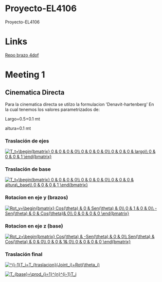 # Proyecto-EL4106
Proyecto-EL4106

# Links
[Repo brazo 4dof](https://github.com/JavierUR/SimpleArm)

# Meeting 1


##

## Cinematica Directa
Para la cinematica directa se utilzo la formulacion 'Denavit-hartenberg' En la cual tenemos los valores parametrizados de:

Largo=0.5+0.1 mt

altura=0.1 mt

### Traslación de ejes
<a href="https://www.codecogs.com/eqnedit.php?latex=T_t=\begin{bmatrix}&space;0&space;&&space;0&space;&&space;0&space;&&space;0\\&space;0&space;&&space;0&space;&&space;0&space;&&space;0\\&space;0&space;&&space;0&space;&&space;0&space;&&space;largo\\&space;0&space;&&space;0&space;&&space;0&space;&&space;1&space;\end{bmatrix}" target="_blank"><img src="https://latex.codecogs.com/gif.latex?T_{traslacion}=\begin{bmatrix}&space;0&space;&&space;0&space;&&space;0&space;&&space;0\\&space;0&space;&&space;0&space;&&space;0&space;&&space;0\\&space;0&space;&&space;0&space;&&space;0&space;&&space;largo\\&space;0&space;&&space;0&space;&&space;0&space;&&space;1&space;\end{bmatrix}" title="T_t=\begin{bmatrix} 0 & 0 & 0 & 0\\ 0 & 0 & 0 & 0\\ 0 & 0 & 0 & largo\\ 0 & 0 & 0 & 1 \end{bmatrix}" /></a>


### Traslación de base
<a href="https://www.codecogs.com/eqnedit.php?latex=T_t=\begin{bmatrix}&space;0&space;&&space;0&space;&&space;0&space;&&space;0\\&space;0&space;&&space;0&space;&&space;0&space;&&space;0\\&space;0&space;&&space;0&space;&&space;0&space;&&space;altura\_base\\&space;0&space;&&space;0&space;&&space;0&space;&&space;1&space;\end{bmatrix}" target="_blank"><img src="https://latex.codecogs.com/gif.latex?T_{traslacion}=\begin{bmatrix}&space;0&space;&&space;0&space;&&space;0&space;&&space;0\\&space;0&space;&&space;0&space;&&space;0&space;&&space;0\\&space;0&space;&&space;0&space;&&space;0&space;&&space;altura\_base\\&space;0&space;&&space;0&space;&&space;0&space;&&space;1&space;\end{bmatrix}" title="T_t=\begin{bmatrix} 0 & 0 & 0 & 0\\ 0 & 0 & 0 & 0\\ 0 & 0 & 0 & altura\_base\\ 0 & 0 & 0 & 1 \end{bmatrix}" /></a>

### Rotacion en eje y (brazos)
<a href="https://www.codecogs.com/eqnedit.php?latex=Rot_y=\begin{bmatrix}&space;Cos(\theta)&space;&&space;0&space;&&space;Sen(\theta)&space;&&space;0\\&space;0&space;&&space;1&space;&&space;0&space;&&space;0\\&space;-Sen(\theta)&space;&&space;0&space;&&space;Cos(\theta)&&space;0\\&space;0&space;&&space;0&space;&&space;0&space;&&space;0&space;\end{bmatrix}" target="_blank"><img src="https://latex.codecogs.com/gif.latex?Rot_y=\begin{bmatrix}&space;Cos(\theta)&space;&&space;0&space;&&space;Sen(\theta)&space;&&space;0\\&space;0&space;&&space;1&space;&&space;0&space;&&space;0\\&space;-Sen(\theta)&space;&&space;0&space;&&space;Cos(\theta)&&space;0\\&space;0&space;&&space;0&space;&&space;0&space;&&space;0&space;\end{bmatrix}" title="Rot_y=\begin{bmatrix} Cos(\theta) & 0 & Sen(\theta) & 0\\ 0 & 1 & 0 & 0\\ -Sen(\theta) & 0 & Cos(\theta)& 0\\ 0 & 0 & 0 & 0 \end{bmatrix}" /></a>

### Rotacion en eje z (base)
<a href="https://www.codecogs.com/eqnedit.php?latex=Rot_z=\begin{bmatrix}&space;Cos(\theta)&space;&&space;-Sen(\theta)&space;&&space;0&space;&&space;0\\&space;Sen(\theta)&space;&&space;Cos(\theta)&space;&&space;0&space;&&space;0\\&space;0&space;&&space;0&space;&&space;1&&space;0\\&space;0&space;&&space;0&space;&&space;0&space;&&space;0&space;\end{bmatrix}" target="_blank"><img src="https://latex.codecogs.com/gif.latex?Rot_z=\begin{bmatrix}&space;Cos(\theta)&space;&&space;-Sen(\theta)&space;&&space;0&space;&&space;0\\&space;Sen(\theta)&space;&&space;Cos(\theta)&space;&&space;0&space;&&space;0\\&space;0&space;&&space;0&space;&&space;1&&space;0\\&space;0&space;&&space;0&space;&&space;0&space;&&space;0&space;\end{bmatrix}" title="Rot_z=\begin{bmatrix} Cos(\theta) & -Sen(\theta) & 0 & 0\\ Sen(\theta) & Cos(\theta) & 0 & 0\\ 0 & 0 & 1& 0\\ 0 & 0 & 0 & 0 \end{bmatrix}" /></a>


### Traslación final
<a href="https://www.codecogs.com/eqnedit.php?latex=^{i-1}T_i=T_{traslacion}(Joint_i)&plus;Rot(\theta_i)" target="_blank"><img src="https://latex.codecogs.com/gif.latex?^{i-1}T_i=T_{traslacion}(Joint_i)&plus;Rot(\theta_i)" title="^{i-1}T_i=T_{traslacion}(Joint_i)+Rot(\theta_i)" /></a>

<a href="https://www.codecogs.com/eqnedit.php?latex=T_{base}=\prod_{i=1}^{n}^{i-1}T_i" target="_blank"><img src="https://latex.codecogs.com/gif.latex?T_{base}=\prod_{i=1}^{n}^{i-1}T_i" title="T_{base}=\prod_{i=1}^{n}^{i-1}T_i" /></a>
